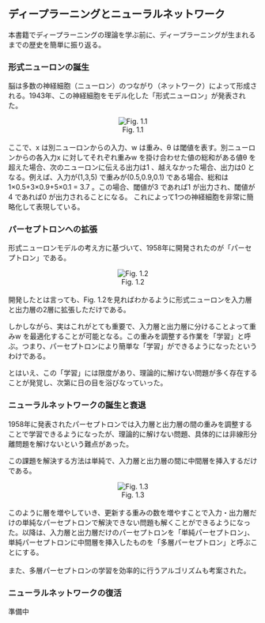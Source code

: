 ## ディープラーニングとニューラルネットワーク

本書籍でディープラーニングの理論を学ぶ前に、ディープラーニングが生まれるまでの歴史を簡単に振り返る。

### 形式ニューロンの誕生
脳は多数の神経細胞（ニューロン）のつながり（ネットワーク）によって形成される。1943年、この神経細胞をモデル化した「形式ニューロン」が発表された。
<div align="center">
<img src="https://user-images.githubusercontent.com/28583094/48361078-0a079080-e6e4-11e8-9c2a-5dad0a2a831b.png" alt="Fig. 1.1"></br>
Fig. 1.1
</div>
<div></br></div>
ここで、x は別ニューロンからの入力、w は重み、θ は閾値を表す。別ニューロンからの各入力x に対してそれぞれ重みw を掛け合わせた値の総和がある値θ を超えた場合、次のニューロンに伝える出力は1 、越えなかった場合、出力は0 となる。例えば、入力が(1,3,5) で重みが(0.5,0.9,0.1) である場合、総和は1×0.5+3×0.9+5×0.1 = 3.7 。この場合、閾値が3 であれば1 が出力され、閾値が4 であれば0 が出力されることになる。 これによって1つの神経細胞を非常に簡略化して表現している。

### パーセプトロンへの拡張
形式ニューロンモデルの考え方に基づいて、1958年に開発されたのが「パーセプトロン」である。
<div align="center">
<img src="https://user-images.githubusercontent.com/28583094/48382026-64bfdd00-e722-11e8-90a8-51095611fa0a.png" alt="Fig. 1.2"></br>
Fig. 1.2
</div>
<div></br></div>
開発したとは言っても、Fig. 1.2を見ればわかるように形式ニューロンを入力層と出力層の2層に拡張しただけである。

しかしながら、実はこれがとても重要で、入力層と出力層に分けることよって重みw を最適化することが可能となる。この重みを調整する作業を「学習」と呼ぶ。つまり、パーセプトロンにより簡単な「学習」ができるようになったというわけである。

とはいえ、この「学習」には限度があり、理論的に解けない問題が多く存在することが発覚し、次第に日の目を浴びなっていった。

### ニューラルネットワークの誕生と衰退
1958年に発表されたパーセプトロンでは入力層と出力層の間の重みを調整することで学習できるようになったが、理論的に解けない問題、具体的には非線形分離問題を解けないという難点があった。

この課題を解決する方法は単純で、入力層と出力層の間に中間層を挿入するだけである。
<div align="center">
<img src="https://user-images.githubusercontent.com/28583094/48417098-41824580-e795-11e8-818b-b60549a545f7.png" alt="Fig. 1.3"></br>
Fig. 1.3
</div>
<div></br></div>
このように層を増やしていき、更新する重みの数を増やすことで入力・出力層だけの単純なパーセプトロンで解決できない問題も解くことができるようになった。以降は、入力層と出力層だけのパーセプトロンを「単純パーセプトロン」、単純パーセプトロンに中間層を挿入したものを「多層パーセプトロン」と呼ぶことにする。  
<div></br></div>
また、多層パーセプトロンの学習を効率的に行うアルゴリズムも考案された。

### ニューラルネットワークの復活
準備中


